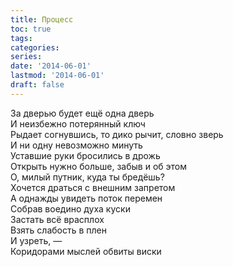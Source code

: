 ```yaml
---
title: Процесс
toc: true
tags:
categories:
series:
date: '2014-06-01'
lastmod: '2014-06-01'
draft: false
---
```


<!--more-->

За дверью будет ещё одна дверь \
И неизбежно потерянный ключ \
Рыдает согнувшись, то дико рычит, словно зверь \
И ни одну невозможно минуть \
Уставшие руки бросились в дрожь \
Открыть нужно больше, забыв и об этом \
О, милый путник, куда ты бредёшь? \
Хочется драться с внешним запретом \
А однажды увидеть поток перемен \
Собрав воедино духа куски \
Застать всё врасплох \
Взять слабость в плен \
И узреть, — \
Коридорами мыслей обвиты виски
